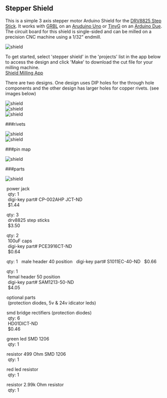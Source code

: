 ## Stepper Shield

This is a simple 3 axis stepper motor Arduino Shield for the [DRV8825 Step Stick](https://reprapworld.com/datasheets/datasheet%20drv8825.pdf). 
It works with [GRBL](https://github.com/grbl/grbl) on an [Aruduino Uno](https://store.arduino.cc/usa/arduino-uno-rev3) or [TinyG](https://github.com/synthetos/g2) on an [Arduino Due](https://store.arduino.cc/usa/arduino-due). 
The circuit board for this shield is single-sided and can be milled on a precision CNC machine using a 1/32" endmill.  

![shield](https://raw.github.com/jw4rd/stepper/master/img/stepper_shield2.jpg)  

To get started, select 'stepper shield' in the 'projects' list in the app below to access the design and click 'Make' to download the cut file for your milling machine.  
[Shield Milling App](http://jw4rd.github.io/shieldMill/)  

There are two designs. One design uses DIP holes for the through hole components and the other design has larger holes for copper rivets. (see images below)

![shield](https://raw.github.com/jw4rd/stepper/master/img/stepper_shield_screenshot.png)  
![shield](https://raw.github.com/jw4rd/stepper/master/img/stepper_shield0.jpg)  
![shield](https://raw.github.com/jw4rd/stepper/master/img/stepper_shield1.jpg)  

###rivets

![shield](https://raw.github.com/jw4rd/stepper/master/img/stepper_shield3.jpg)  
![shield](https://raw.github.com/jw4rd/stepper/master/img/stepper_shield4.jpg)  

###pin map

![shield](https://raw.github.com/jw4rd/stepper/master/img/stepper_shield_pinmap.png)  

###parts

![shield](https://raw.github.com/jw4rd/stepper/master/img/stepper_shield_8825.png)  

&nbsp;power jack  
&nbsp;&nbsp;qty: 1  
&nbsp;&nbsp;digi-key part# CP-002AHP JCT-ND  
&nbsp;&nbsp;$1.44  

&nbsp;qty: 3  
&nbsp;&nbsp;drv8825 step sticks  
&nbsp;&nbsp;$3.50  

&nbsp;qty: 2  
&nbsp;&nbsp;100uF caps  
&nbsp;&nbsp;digi-key part# PCE3916CT-ND  
&nbsp;&nbsp;$0.64  

&nbsp;qty: 1
&nbsp;&nbsp;male header 40 position
&nbsp;&nbsp;digi-key part# S1011EC-40-ND
&nbsp;&nbsp;$0.66

&nbsp;qty: 1  
&nbsp;&nbsp;femal header 50 position  
&nbsp;&nbsp;digi-key part# SAM1213-50-ND  
&nbsp;&nbsp;$4.05  

&nbsp;optional parts  
&nbsp;&nbsp;(protection diodes, 5v & 24v idicator leds)  

&nbsp;smd bridge rectifiers (protection diodes)  
&nbsp;&nbsp;qty: 6  
&nbsp;&nbsp;HD01DICT-ND  
&nbsp;&nbsp;$0.46  

&nbsp;green led SMD 1206  
&nbsp;&nbsp;qty: 1  

&nbsp;resistor 499 Ohm SMD 1206  
&nbsp;&nbsp;qty: 1  

&nbsp;red led resistor  
&nbsp;&nbsp;qty: 1  

&nbsp;resistor 2.99k Ohm resistor  
&nbsp;&nbsp;qty: 1  





